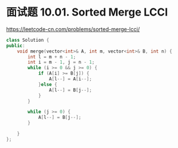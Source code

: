 # 面试题 10.01. Sorted Merge LCCI

https://leetcode-cn.com/problems/sorted-merge-lcci/

```cpp
class Solution {
public:
    void merge(vector<int>& A, int m, vector<int>& B, int n) {
        int l = m + n - 1;
        int i = m - 1, j = n - 1;
        while (i >= 0 && j >= 0) {
            if (A[i] >= B[j]) {
                A[l--] = A[i--];
            }else {
                A[l--] = B[j--];
            }
        }

        while (j >= 0) {
            A[l--] = B[j--];
        }

    }
};
```